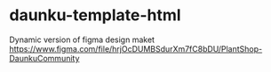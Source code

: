 # daunku-template-html

Dynamic version of figma design maket
https://www.figma.com/file/hrjOcDUMBSdurXm7fC8bDU/PlantShop-DaunkuCommunity
